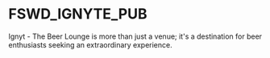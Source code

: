 # FSWD_IGNYTE_PUB
Ignyt - The Beer Lounge is more than just a venue; it's a destination for beer enthusiasts seeking an extraordinary experience.
